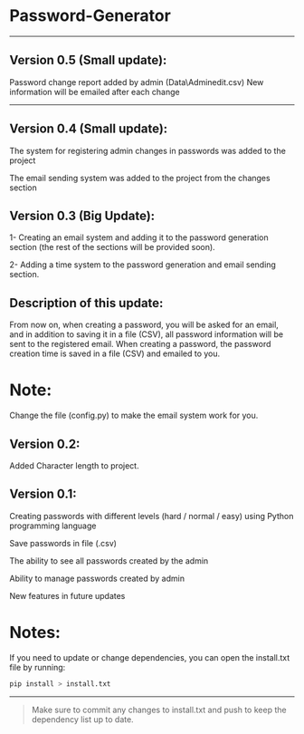# Password-Generator

---

## Version 0.5 (Small update):

Password change report added by admin (Data\Adminedit.csv)
New information will be emailed after each change

---

## Version 0.4 (Small update):

The system for registering admin changes in passwords was added to the project

The email sending system was added to the project from the changes section

## Version 0.3 (Big Update):

1- Creating an email system and adding it to the password generation section (the rest of the sections will be provided soon).

2- Adding a time system to the password generation and email sending section.

## Description of this update:

From now on, when creating a password, you will be asked for an email, and in addition to saving it in a file (CSV), all password information will be sent to the registered email.
When creating a password, the password creation time is saved in a file (CSV) and emailed to you.

# Note:

Change the file (config.py) to make the email system work for you.

## Version 0.2:

Added Character length to project.

## Version 0.1:

Creating passwords with different levels (hard / normal / easy) using Python programming language

Save passwords in file (.csv)

The ability to see all passwords created by the admin

Ability to manage passwords created by admin

New features in future updates

# Notes:

If you need to update or change dependencies, you can open the install.txt file by running:

```bash
pip install > install.txt
```

---

> Make sure to commit any changes to install.txt and push to keep the dependency list up to date.
